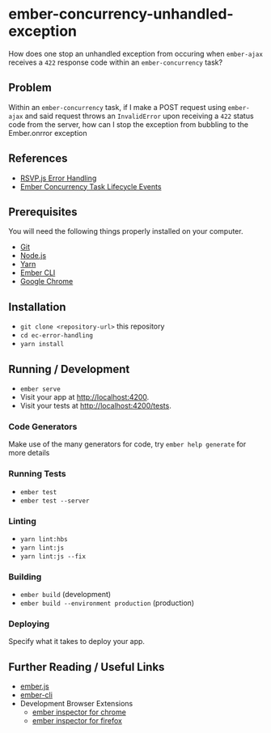 # ember-concurrency-unhandled-exception

How does one stop an unhandled exception from occuring when `ember-ajax` receives a `422` response code within an `ember-concurrency` task?

## Problem

Within an `ember-concurrency` task, if I make a POST request using `ember-ajax` and said request throws an `InvalidError` upon receiving a `422` status code from the server, how can I stop the exception from bubbling to the Ember.onrror exception

## References

- [RSVP.js Error Handling](https://github.com/tildeio/rsvp.js#error-handling)
- [Ember Concurrency Task Lifecycle Events](http://ember-concurrency.com/docs/task-lifecycle-events)


## Prerequisites

You will need the following things properly installed on your computer.

* [Git](https://git-scm.com/)
* [Node.js](https://nodejs.org/)
* [Yarn](https://yarnpkg.com/)
* [Ember CLI](https://ember-cli.com/)
* [Google Chrome](https://google.com/chrome/)

## Installation

* `git clone <repository-url>` this repository
* `cd ec-error-handling`
* `yarn install`

## Running / Development

* `ember serve`
* Visit your app at [http://localhost:4200](http://localhost:4200).
* Visit your tests at [http://localhost:4200/tests](http://localhost:4200/tests).

### Code Generators

Make use of the many generators for code, try `ember help generate` for more details

### Running Tests

* `ember test`
* `ember test --server`

### Linting

* `yarn lint:hbs`
* `yarn lint:js`
* `yarn lint:js --fix`

### Building

* `ember build` (development)
* `ember build --environment production` (production)

### Deploying

Specify what it takes to deploy your app.

## Further Reading / Useful Links

* [ember.js](https://emberjs.com/)
* [ember-cli](https://ember-cli.com/)
* Development Browser Extensions
  * [ember inspector for chrome](https://chrome.google.com/webstore/detail/ember-inspector/bmdblncegkenkacieihfhpjfppoconhi)
  * [ember inspector for firefox](https://addons.mozilla.org/en-US/firefox/addon/ember-inspector/)
